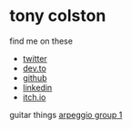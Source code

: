 
# tony colston

find me on these

* [twitter](https://twitter.com/tonetheman)
* [dev.to](https://dev.to/tonetheman)
* [github](https://github.com/tonetheamn)
* [linkedin](https://linkedin/tony-colston-4416459/)
* [itch.io](https://tonetheman.itch.io/)


guitar things
[arpeggio group 1](content/2020/07/arpeggio_group1.html)
